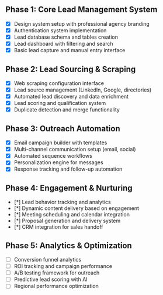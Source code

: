 ## Phase 1: Core Lead Management System
- [x] Design system setup with professional agency branding
- [x] Authentication system implementation
- [x] Lead database schema and tables creation
- [x] Lead dashboard with filtering and search
- [x] Basic lead capture and manual entry interface

## Phase 2: Lead Sourcing & Scraping
- [x] Web scraping configuration interface
- [x] Lead source management (LinkedIn, Google, directories)
- [x] Automated lead discovery and data enrichment
- [x] Lead scoring and qualification system
- [x] Duplicate detection and merge functionality

## Phase 3: Outreach Automation
- [x] Email campaign builder with templates
- [x] Multi-channel communication setup (email, social)
- [x] Automated sequence workflows
- [x] Personalization engine for messages
- [x] Response tracking and follow-up automation

## Phase 4: Engagement & Nurturing
- [*] Lead behavior tracking and analytics
- [*] Dynamic content delivery based on engagement
- [*] Meeting scheduling and calendar integration
- [*] Proposal generation and delivery system
- [*] CRM integration for sales handoff

## Phase 5: Analytics & Optimization
- [ ] Conversion funnel analytics
- [ ] ROI tracking and campaign performance
- [ ] A/B testing framework for outreach
- [ ] Predictive lead scoring with AI
- [ ] Regional performance optimization